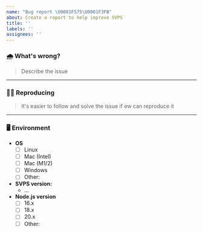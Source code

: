 ```yaml
---
name: "Bug report \U0001F575\U0001F3FB"
about: Create a report to help improve SVPS
title: ''
labels: ''
assignees: ''
---
```


### 🌧️ What's wrong?

> Describe the issue

---

### 🧙🏻 Reproducing

> It's easier to follow and solve the issue if ew can reproduce it

---

### 🖥️ Environment

- **OS**
  - [ ] Linux
  - [ ] Mac (Intel)
  - [ ] Mac (M1/2)
  - [ ] Windows
  - [ ] Other:
- **SVPS version:**
  - ...
- **Node.js version**
  - [ ] 16.x
  - [ ] 18.x
  - [ ] 20.x
  - [ ] Other:
